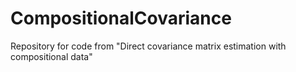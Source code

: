 # CompositionalCovariance
Repository for code from "Direct covariance matrix estimation with compositional data"
